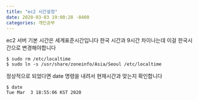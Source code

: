 ```yaml
---
title: "ec2 시간설정"
date: 2020-03-03 19:00:28 -0400
categories: 개인공부
---
```

ec2 서버 기본 시간은 세계표준시간입니다 한국 시간과 9시간 차이나는데 이걸 한국시간으로 변경해야합니다

```console
$ sudo rm /etc/localtime 
$ sudo ln -s /usr/share/zoneinfo/Asia/Seoul /etc/localtime
```

정상적으로 되었다면 date 명령을 내려서 현재시간과 맞는지 확인합니다

```console 
$ date
Tue Mar  3 18:55:06 KST 2020
```